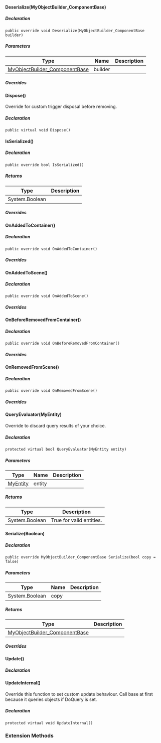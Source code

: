 #### Deserialize(MyObjectBuilder\_ComponentBase)

##### Declaration

```
public override void Deserialize(MyObjectBuilder_ComponentBase builder)
```

##### Parameters

| Type | Name | Description |
| --- | --- | --- |
| [MyObjectBuilder\_ComponentBase](https://keensoftwarehouse.github.io/SpaceEngineersModAPI/api/VRage.Game.ObjectBuilders.ComponentSystem.MyObjectBuilder_ComponentBase.html) | builder |     |

##### Overrides

#### Dispose()

Override for custom trigger disposal before removing.

##### Declaration

```
public virtual void Dispose()
```

#### IsSerialized()

##### Declaration

```
public override bool IsSerialized()
```

##### Returns

| Type | Description |
| --- | --- |
| System.Boolean |     |

##### Overrides

#### OnAddedToContainer()

##### Declaration

```
public override void OnAddedToContainer()
```

##### Overrides

#### OnAddedToScene()

##### Declaration

```
public override void OnAddedToScene()
```

##### Overrides

#### OnBeforeRemovedFromContainer()

##### Declaration

```
public override void OnBeforeRemovedFromContainer()
```

##### Overrides

#### OnRemovedFromScene()

##### Declaration

```
public override void OnRemovedFromScene()
```

##### Overrides

#### QueryEvaluator(MyEntity)

Override to discard query results of your choice.

##### Declaration

```
protected virtual bool QueryEvaluator(MyEntity entity)
```

##### Parameters

| Type | Name | Description |
| --- | --- | --- |
| [MyEntity](https://keensoftwarehouse.github.io/SpaceEngineersModAPI/api/VRage.Game.Entity.MyEntity.html) | entity |     |

##### Returns

| Type | Description |
| --- | --- |
| System.Boolean | True for valid entities. |

#### Serialize(Boolean)

##### Declaration

```
public override MyObjectBuilder_ComponentBase Serialize(bool copy = false)
```

##### Parameters

| Type | Name | Description |
| --- | --- | --- |
| System.Boolean | copy |     |

##### Returns

| Type | Description |
| --- | --- |
| [MyObjectBuilder\_ComponentBase](https://keensoftwarehouse.github.io/SpaceEngineersModAPI/api/VRage.Game.ObjectBuilders.ComponentSystem.MyObjectBuilder_ComponentBase.html) |     |

##### Overrides

#### Update()

##### Declaration

#### UpdateInternal()

Override this function to set custom update behaviour. Call base at first because it queries objects if DoQuery is set.

##### Declaration

```
protected virtual void UpdateInternal()
```

### Extension Methods